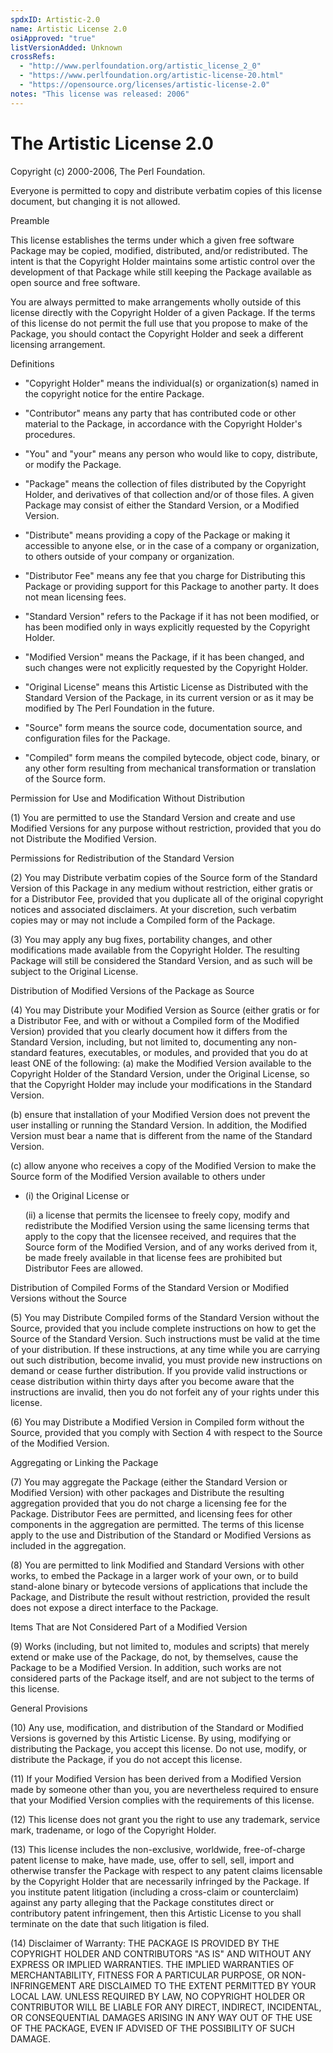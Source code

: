 ```yaml
---
spdxID: Artistic-2.0
name: Artistic License 2.0
osiApproved: "true"
listVersionAdded: Unknown
crossRefs: 
  - "http://www.perlfoundation.org/artistic_license_2_0"
  - "https://www.perlfoundation.org/artistic-license-20.html"
  - "https://opensource.org/licenses/artistic-license-2.0"
notes: "This license was released: 2006"
---
```


# The Artistic License 2.0

Copyright (c) 2000-2006, The Perl Foundation.

Everyone is permitted to copy and distribute verbatim copies of this license document, but changing it is not allowed.

Preamble

This license establishes the terms under which a given free software Package may be copied, modified, distributed, and/or redistributed. The intent is that the Copyright Holder maintains some artistic control over the development of that Package while still keeping the Package available as open source and free software.

You are always permitted to make arrangements wholly outside of this license directly with the Copyright Holder of a given Package. If the terms of this license do not permit the full use that you propose to make of the Package, you should contact the Copyright Holder and seek a different licensing arrangement.

Definitions

-
  "Copyright Holder" means the individual(s) or organization(s) named in the copyright notice for the entire Package.

-
  "Contributor" means any party that has contributed code or other material to the Package, in accordance with the Copyright Holder's procedures.

-
  "You" and "your" means any person who would like to copy, distribute, or modify the Package.

-
  "Package" means the collection of files distributed by the Copyright Holder, and derivatives of that collection and/or of those files. A given Package may consist of either the Standard Version, or a Modified Version.

-
  "Distribute" means providing a copy of the Package or making it accessible to anyone else, or in the case of a company or organization, to others outside of your company or organization.

-
  "Distributor Fee" means any fee that you charge for Distributing this Package or providing support for this Package to another party. It does not mean licensing fees.

-
  "Standard Version" refers to the Package if it has not been modified, or has been modified only in ways explicitly requested by the Copyright Holder.

-
  "Modified Version" means the Package, if it has been changed, and such changes were not explicitly requested by the Copyright Holder.

-
  "Original License" means this Artistic License as Distributed with the Standard Version of the Package, in its current version or as it may be modified by The Perl Foundation in the future.

-
  "Source" form means the source code, documentation source, and configuration files for the Package.

-
  "Compiled" form means the compiled bytecode, object code, binary, or any other form resulting from mechanical transformation or translation of the Source form.

Permission for Use and Modification Without Distribution

(1) You are permitted to use the Standard Version and create and use Modified Versions for any purpose without restriction, provided that you do not Distribute the Modified Version.

Permissions for Redistribution of the Standard Version

(2) You may Distribute verbatim copies of the Source form of the Standard Version of this Package in any medium without restriction, either gratis or for a Distributor Fee, provided that you duplicate all of the original copyright notices and associated disclaimers. At your discretion, such verbatim copies may or may not include a Compiled form of the Package.

(3) You may apply any bug fixes, portability changes, and other modifications made available from the Copyright Holder. The resulting Package will still be considered the Standard Version, and as such will be subject to the Original License.

Distribution of Modified Versions of the Package as Source

(4) You may Distribute your Modified Version as Source (either gratis or for a Distributor Fee, and with or without a Compiled form of the Modified Version) provided that you clearly document how it differs from the Standard Version, including, but not limited to, documenting any non-standard features, executables, or modules, and provided that you do at least ONE of the following:
  (a) make the Modified Version available to the Copyright Holder of the Standard Version, under the Original License, so that the Copyright Holder may include your modifications in the Standard Version.

  (b) ensure that installation of your Modified Version does not prevent the user installing or running the Standard Version. In addition, the Modified Version must bear a name that is different from the name of the Standard Version.

  (c) allow anyone who receives a copy of the Modified Version to make the Source form of the Modified Version available to others under

  -
    (i) the Original License or

    (ii) a license that permits the licensee to freely copy, modify and redistribute the Modified Version using the same licensing terms that apply to the copy that the licensee received, and requires that the Source form of the Modified Version, and of any works derived from it, be made freely available in that license fees are prohibited but Distributor Fees are allowed.

Distribution of Compiled Forms of the Standard Version or Modified Versions without the Source

(5) You may Distribute Compiled forms of the Standard Version without the Source, provided that you include complete instructions on how to get the Source of the Standard Version. Such instructions must be valid at the time of your distribution. If these instructions, at any time while you are carrying out such distribution, become invalid, you must provide new instructions on demand or cease further distribution. If you provide valid instructions or cease distribution within thirty days after you become aware that the instructions are invalid, then you do not forfeit any of your rights under this license.

(6) You may Distribute a Modified Version in Compiled form without the Source, provided that you comply with Section 4 with respect to the Source of the Modified Version.

Aggregating or Linking the Package

(7) You may aggregate the Package (either the Standard Version or Modified Version) with other packages and Distribute the resulting aggregation provided that you do not charge a licensing fee for the Package. Distributor Fees are permitted, and licensing fees for other components in the aggregation are permitted. The terms of this license apply to the use and Distribution of the Standard or Modified Versions as included in the aggregation.

(8) You are permitted to link Modified and Standard Versions with other works, to embed the Package in a larger work of your own, or to build stand-alone binary or bytecode versions of applications that include the Package, and Distribute the result without restriction, provided the result does not expose a direct interface to the Package.

Items That are Not Considered Part of a Modified Version

(9) Works (including, but not limited to, modules and scripts) that merely extend or make use of the Package, do not, by themselves, cause the Package to be a Modified Version. In addition, such works are not considered parts of the Package itself, and are not subject to the terms of this license.

General Provisions

(10) Any use, modification, and distribution of the Standard or Modified Versions is governed by this Artistic License. By using, modifying or distributing the Package, you accept this license. Do not use, modify, or distribute the Package, if you do not accept this license.

(11) If your Modified Version has been derived from a Modified Version made by someone other than you, you are nevertheless required to ensure that your Modified Version complies with the requirements of this license.

(12) This license does not grant you the right to use any trademark, service mark, tradename, or logo of the Copyright Holder.

(13) This license includes the non-exclusive, worldwide, free-of-charge patent license to make, have made, use, offer to sell, sell, import and otherwise transfer the Package with respect to any patent claims licensable by the Copyright Holder that are necessarily infringed by the Package. If you institute patent litigation (including a cross-claim or counterclaim) against any party alleging that the Package constitutes direct or contributory patent infringement, then this Artistic License to you shall terminate on the date that such litigation is filed.

(14) Disclaimer of Warranty:
  THE PACKAGE IS PROVIDED BY THE COPYRIGHT HOLDER AND CONTRIBUTORS "AS IS" AND WITHOUT ANY EXPRESS OR IMPLIED WARRANTIES. THE IMPLIED WARRANTIES OF MERCHANTABILITY, FITNESS FOR A PARTICULAR PURPOSE, OR NON-INFRINGEMENT ARE DISCLAIMED TO THE EXTENT PERMITTED BY YOUR LOCAL LAW. UNLESS REQUIRED BY LAW, NO COPYRIGHT HOLDER OR CONTRIBUTOR WILL BE LIABLE FOR ANY DIRECT, INDIRECT, INCIDENTAL, OR CONSEQUENTIAL DAMAGES ARISING IN ANY WAY OUT OF THE USE OF THE PACKAGE, EVEN IF ADVISED OF THE POSSIBILITY OF SUCH DAMAGE.

